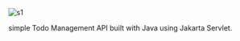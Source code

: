 ![s1](https://github.com/user-attachments/assets/dc7268de-f0a0-44d9-8acb-53c47907a101)

 simple Todo Management API built with Java using Jakarta Servlet.
